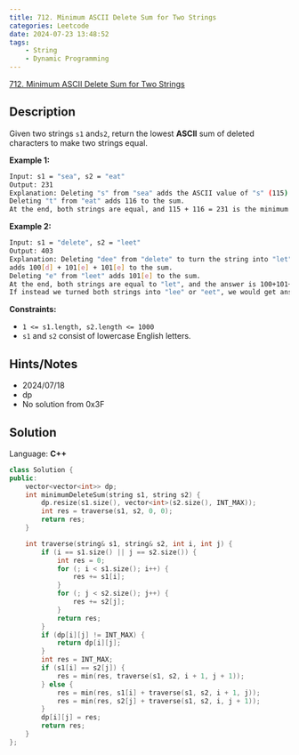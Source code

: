 ```yaml
---
title: 712. Minimum ASCII Delete Sum for Two Strings
categories: Leetcode
date: 2024-07-23 13:48:52
tags:
    - String
    - Dynamic Programming
---
```


[712. Minimum ASCII Delete Sum for Two Strings](https://leetcode.com/problems/minimum-ascii-delete-sum-for-two-strings/description/)

## Description

Given two strings `s1` and`s2`, return the lowest **ASCII**  sum of deleted characters to make two strings equal.

**Example 1:**

```bash
Input: s1 = "sea", s2 = "eat"
Output: 231
Explanation: Deleting "s" from "sea" adds the ASCII value of "s" (115) to the sum.
Deleting "t" from "eat" adds 116 to the sum.
At the end, both strings are equal, and 115 + 116 = 231 is the minimum sum possible to achieve this.
```

**Example 2:**

```bash
Input: s1 = "delete", s2 = "leet"
Output: 403
Explanation: Deleting "dee" from "delete" to turn the string into "let",
adds 100[d] + 101[e] + 101[e] to the sum.
Deleting "e" from "leet" adds 101[e] to the sum.
At the end, both strings are equal to "let", and the answer is 100+101+101+101 = 403.
If instead we turned both strings into "lee" or "eet", we would get answers of 433 or 417, which are higher.
```

**Constraints:**

- `1 <= s1.length, s2.length <= 1000`
- `s1` and `s2` consist of lowercase English letters.

## Hints/Notes

- 2024/07/18
- dp
- No solution from 0x3F

## Solution

Language: **C++**

```C++
class Solution {
public:
    vector<vector<int>> dp;
    int minimumDeleteSum(string s1, string s2) {
        dp.resize(s1.size(), vector<int>(s2.size(), INT_MAX));
        int res = traverse(s1, s2, 0, 0);
        return res;
    }

    int traverse(string& s1, string& s2, int i, int j) {
        if (i == s1.size() || j == s2.size()) {
            int res = 0;
            for (; i < s1.size(); i++) {
                res += s1[i];
            }
            for (; j < s2.size(); j++) {
                res += s2[j];
            }
            return res;
        }
        if (dp[i][j] != INT_MAX) {
            return dp[i][j];
        }
        int res = INT_MAX;
        if (s1[i] == s2[j]) {
            res = min(res, traverse(s1, s2, i + 1, j + 1));
        } else {
            res = min(res, s1[i] + traverse(s1, s2, i + 1, j));
            res = min(res, s2[j] + traverse(s1, s2, i, j + 1));
        }
        dp[i][j] = res;
        return res;
    }
};
```

